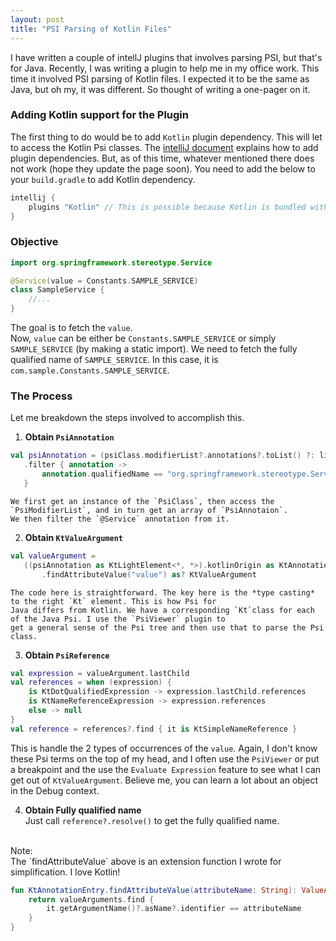 ```yaml
---
layout: post
title: "PSI Parsing of Kotlin Files"
---
```


I have written a couple of intellJ plugins that involves parsing PSI, but that's for Java. 
Recently, I was writing a plugin to help me in my office work. This time it involved PSI 
parsing of Kotlin files. I expected it to be the same as Java, but oh my, it was different. 
So thought of writing a one-pager on it.

### Adding Kotlin support for the Plugin
The first thing to do would be to add `Kotlin` plugin dependency. This will let to access 
the Kotlin Psi classes. The [intelliJ document](https://www.jetbrains.org/intellij/sdk/docs/basics/plugin_structure/plugin_dependencies.html)
 explains how to add plugin dependencies. But, as of this time, whatever mentioned there does not work (hope they update the page soon).
  You need to add the below to your `build.gradle` to add Kotlin dependency.

```groovy
intellij {
    plugins "Kotlin" // This is possible because Kotlin is bundled with the IDE, if not you need to mention the exact version of the Kotlin plugin
}
```

### Objective
```kotlin
import org.springframework.stereotype.Service

@Service(value = Constants.SAMPLE_SERVICE)
class SampleService {
    //...
}
```
The goal is to fetch the `value`.<br>
Now, `value` can be either be `Constants.SAMPLE_SERVICE` or simply `SAMPLE_SERVICE` (by making a static import).
We need to fetch the fully qualified name of `SAMPLE_SERVICE`. In this case, it is `com.sample.Constants.SAMPLE_SERVICE`.

### The Process

Let me breakdown the steps involved to accomplish this.

1. **Obtain `PsiAnnotation` <br>**
```kotlin
val psiAnnotation = (psiClass.modifierList?.annotations?.toList() ?: listOf())
   .filter { annotation ->
       annotation.qualifiedName == "org.springframework.stereotype.Service"
   }
```
    We first get an instance of the `PsiClass`, then access the `PsiModifierList`, and in turn get an array of `PsiAnnotaion`. 
    We then filter the `@Service` annotation from it.
    
2. **Obtain `KtValueArgument` <br>**
```kotlin
val valueArgument = 
   ((psiAnnotation as KtLightElement<*, *>).kotlinOrigin as KtAnnotationEntry)
       .findAttributeValue("value") as? KtValueArgument
```
    The code here is straightforward. The key here is the *type casting* to the right `Kt` element. This is how Psi for
    Java differs from Kotlin. We have a corresponding `Kt`class for each of the Java Psi. I use the `PsiViewer` plugin to
    get a general sense of the Psi tree and then use that to parse the Psi class.
    
3. **Obtain `PsiReference` <br>**
```kotlin
val expression = valueArgument.lastChild
val references = when (expression) {
    is KtDotQualifiedExpression -> expression.lastChild.references
    is KtNameReferenceExpression -> expression.references
    else -> null
}
val reference = references?.find { it is KtSimpleNameReference }
```
   This is handle the 2 types of occurrences of the `value`. Again, I don't know these Psi terms on the top of my head, 
   and I often use the `PsiViewer` or put a breakpoint and the use the `Evaluate Expression` feature to see what I can get
   out of `KtValueArgument`. Believe me, you can learn a lot about an object in the Debug context.
   
4. **Obtain Fully qualified name <br>**
    Just call `reference?.resolve()` to get the fully qualified name.
    
<br>    
Note:<br>
The `findAttributeValue` above is an extension function I wrote for simplification. I love Kotlin!

```kotlin    
fun KtAnnotationEntry.findAttributeValue(attributeName: String): ValueArgument? {
    return valueArguments.find {
        it.getArgumentName()?.asName?.identifier == attributeName
    }
}
```    